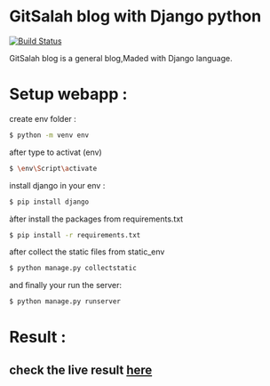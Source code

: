 # GitSalah blog with Django python



[![Build Status](https://travis-ci.org/joemccann/dillinger.svg?branch=master)](http://gitsalahe.pythonanywhere.com/)

GitSalah blog is a general blog,Maded with Django language.



# Setup webapp :
create env folder : 
```sh 
$ python -m venv env 
```
after type to activat (env)
```sh 
$ \env\Script\activate
```
install django in your env :
```sh
$ pip install django
``` 
àfter install the packages from requirements.txt
```sh 
$ pip install -r requirements.txt
```
after collect the static files from static_env 
```sh 
$ python manage.py collectstatic
```
and finally your run the server:
```sh 
$ python manage.py runserver 
``` 
# Result : 
## check the live result [here](http://gitsalahe.pythonanywhere.com/)
